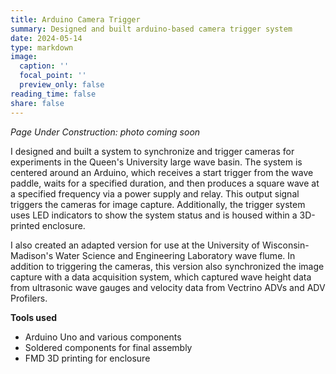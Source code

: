 ```yaml
---
title: Arduino Camera Trigger
summary: Designed and built arduino-based camera trigger system
date: 2024-05-14
type: markdown
image:
  caption: ''
  focal_point: ''
  preview_only: false
reading_time: false
share: false
---
```


_Page Under Construction: photo coming soon_

I designed and built a system to synchronize and trigger cameras for experiments in the Queen's University large wave basin. The system is centered around an Arduino, which receives a start trigger from the wave paddle, waits for a specified duration, and then produces a square wave at a specified frequency via a power supply and relay. This output signal triggers the cameras for image capture. Additionally, the trigger system uses LED indicators to show the system status and is housed within a 3D-printed enclosure.

I also created an adapted version for use at the University of Wisconsin-Madison's Water Science and Engineering Laboratory wave flume. In addition to triggering the cameras, this version also synchronized the image capture with a data acquisition system, which captured wave height data from ultrasonic wave gauges and velocity data from Vectrino ADVs and ADV Profilers.

**Tools used**
- Arduino Uno and various components
- Soldered components for final assembly
- FMD 3D printing for enclosure